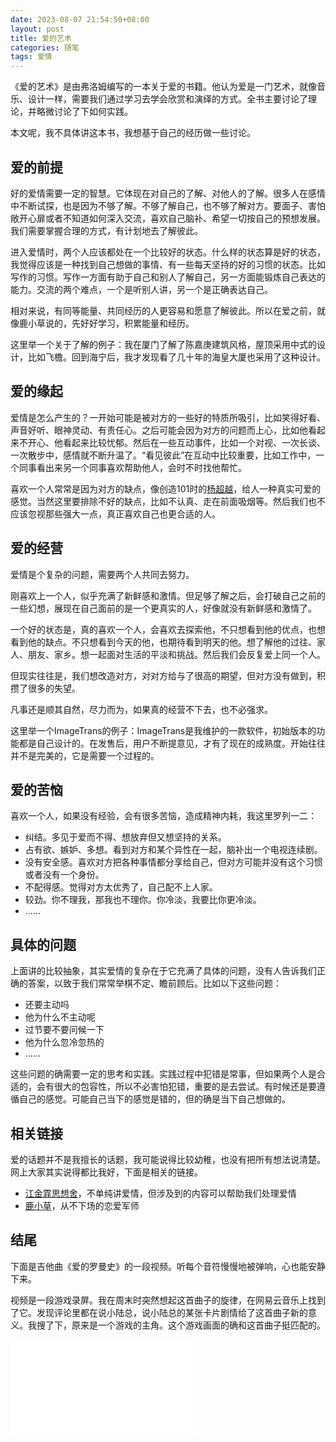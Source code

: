 ```yaml
---
date: 2023-08-07 21:54:50+08:00
layout: post
title: 爱的艺术
categories: 随笔
tags: 爱情
---
```


《爱的艺术》是由弗洛姆编写的一本关于爱的书籍。他认为爱是一门艺术，就像音乐、设计一样，需要我们通过学习去学会欣赏和演绎的方式。全书主要讨论了理论，并略微讨论了下如何实践。

本文呢，我不具体讲这本书，我想基于自己的经历做一些讨论。

## 爱的前提

好的爱情需要一定的智慧。它体现在对自己的了解、对他人的了解。很多人在感情中不断试探，也是因为不够了解。不够了解自己，也不够了解对方。要面子、害怕敞开心扉或者不知道如何深入交流，喜欢自己脑补、希望一切按自己的预想发展。我们需要掌握合理的方式，有计划地去了解彼此。

进入爱情时，两个人应该都处在一个比较好的状态。什么样的状态算是好的状态，我觉得应该是一种找到自己想做的事情、有一些每天坚持的好的习惯的状态。比如写作的习惯。写作一方面有助于自己和别人了解自己，另一方面能锻炼自己表达的能力。交流的两个难点，一个是听别人讲，另一个是正确表达自己。

相对来说，有同等能量、共同经历的人更容易和愿意了解彼此。所以在爱之前，就像鹿小草说的，先好好学习，积累能量和经历。

这里举一个关于了解的例子：我在厦门了解了陈嘉庚建筑风格，屋顶采用中式的设计，比如飞檐。回到海宁后，我才发现看了几十年的海皇大厦也采用了这种设计。

## 爱的缘起

爱情是怎么产生的？一开始可能是被对方的一些好的特质所吸引，比如笑得好看、声音好听、眼神灵动、有责任心。之后可能会因为对方的问题而上心，比如他看起来不开心、他看起来比较忧郁。然后在一些互动事件，比如一个对视、一次长谈、一次散步中，感情就不断升温了。“看见彼此”在互动中比较重要，比如工作中，一个同事看出来另一个同事喜欢帮助他人，会时不时找他帮忙。

喜欢一个人常常是因为对方的缺点，像创造101时的[杨超越](/search/?keywords=%E6%9D%A8%E8%B6%85%E8%B6%8A)，给人一种真实可爱的感觉。当然这里要排除不好的缺点，比如不认真、走在前面吸烟等。然后我们也不应该忽视那些强大一点，真正喜欢自己也更合适的人。


## 爱的经营

爱情是个复杂的问题，需要两个人共同去努力。

刚喜欢上一个人，似乎充满了新鲜感和激情。但足够了解之后，会打破自己之前的一些幻想，展现在自己面前的是一个更真实的人，好像就没有新鲜感和激情了。

一个好的状态是，真的喜欢一个人，会喜欢去探索他，不只想看到他的优点，也想看到他的缺点。不只想看到今天的他，也期待看到明天的他。想了解他的过往、家人、朋友、家乡。想一起面对生活的平淡和挑战。然后我们会反复爱上同一个人。

但现实往往是，我们想改造对方，对对方给与了很高的期望，但对方没有做到，积攒了很多的失望。

凡事还是顺其自然，尽力而为，如果真的经营不下去，也不必强求。

这里举一个ImageTrans的例子：ImageTrans是我维护的一款软件，初始版本的功能都是自己设计的。在发售后，用户不断提意见，才有了现在的成熟度。开始往往并不是完美的，它是需要一个过程的。

## 爱的苦恼

喜欢一个人，如果没有经验，会有很多苦恼，造成精神内耗，我这里罗列一二：

* 纠结。多见于爱而不得、想放弃但又想坚持的关系。
* 占有欲、嫉妒、多想。看到对方和某个异性在一起，脑补出一个电视连续剧。
* 没有安全感。喜欢对方把各种事情都分享给自己，但对方可能并没有这个习惯或者没有一个身份。
* 不配得感。觉得对方太优秀了，自己配不上人家。
* 较劲。你不理我，那我也不理你。你冷淡，我要比你更冷淡。
* ……

## 具体的问题

上面讲的比较抽象，其实爱情的复杂在于它充满了具体的问题，没有人告诉我们正确的答案，以致于我们常常举棋不定、瞻前顾后。比如以下这些问题：

* 还要主动吗
* 他为什么不主动呢
* 过节要不要问候一下
* 他为什么忽冷忽热的
* ……

这些问题的确需要一定的思考和实践。实践过程中犯错是常事，但如果两个人是合适的，会有很大的包容性，所以不必害怕犯错，重要的是去尝试。有时候还是要遵循自己的感觉。可能自己当下的感觉是错的，但的确是当下自己想做的。

## 相关链接

爱的话题并不是我擅长的话题，我可能说得比较幼稚，也没有把所有想法说清楚。网上大家其实说得都比我好，下面是相关的链接。

* [江金霏思想舍](https://space.bilibili.com/1230937877/)，不单纯讲爱情，但涉及到的内容可以帮助我们处理爱情
* [鹿小草](https://space.bilibili.com/98573631/)，从不下场的恋爱军师


## 结尾

下面是吉他曲《爱的罗曼史》的一段视频。听每个音符慢慢地被弹响，心也能安静下来。

视频是一段游戏录屏。我在周末时突然想起这首曲子的旋律，在网易云音乐上找到了它。发现评论里都在说小陆总，说小陆总的某张卡片剧情给了这首曲子新的意义。我搜了下，原来是一个游戏的主角。这个游戏画面的确和这首曲子挺匹配的。

<iframe src="//player.bilibili.com/player.html?aid=201504264&bvid=BV17h411Z7Tf&cid=220942873&page=1" scrolling="no" border="0" frameborder="no" framespacing="0" allowfullscreen="true"> </iframe>
